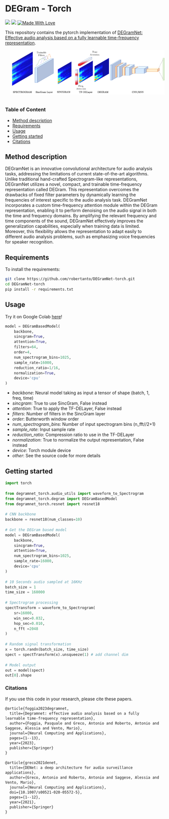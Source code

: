 # DEGram - Torch

![](https://img.shields.io/badge/pytorch-2.0.1-green.svg) 
![](https://img.shields.io/badge/google-colab-yellow.svg) 
[![Made With Love](https://img.shields.io/badge/Made%20With-Love-orange.svg)](https://github.com/median-research-group/LibMTL) 

This repository contains the pytorch implementation of [DEGramNet: Effective audio analysis based on a fully learnable time-frequency representation](https://link.springer.com/article/10.1007/s00521-023-08849-7). 


<img src='./image.png' align='center' width=600 style="margin-left:3%;margin-bottom:3%">

### Table of Content
- [Method description](#method-description)
- [Requirements](#requirements)
- [Usage](#usage)
- [Getting started](#getting-started)
- [Citations](#citations)



## Method description
DEGramNet is an innovative convolutional architecture for audio analysis tasks, addressing the limitations of current state-of-the-art algorithms. Unlike traditional hand-crafted Spectrogram-like representations, DEGramNet utilizes a novel, compact, and trainable time-frequency representation called DEGram. This representation overcomes the drawbacks of fixed filter parameters by dynamically learning the frequencies of interest specific to the audio analysis task. DEGramNet incorporates a custom time-frequency attention module within the DEGram representation, enabling it to perform denoising on the audio signal in both the time and frequency domains. By amplifying the relevant frequency and time components of the sound, DEGramNet effectively improves the generalization capabilities, especially when training data is limited. Moreover, this flexibility allows the representation to adapt easily to different audio analysis problems, such as emphasizing voice frequencies for speaker recognition.

## Requirements

To install the requirements:

```bash
git clone https://github.com/robertanto/DEGramNet-torch.git
cd DEGramNet-torch
pip install -r requirements.txt
```

## Usage

Try it on Google Colab [here](https://colab.research.google.com/drive/1K9bB4C6mFDwMNMstCv6OpQzs5zy6vEPi?usp=sharing)!

```python
model = DEGramBasedModel(
    backbone,
    sincgram=True,
    attention=True,
    filters=64,
    order=4,
    num_spectrogram_bins=1025,
    sample_rate=16000,
    reduction_ratio=1/16,
    normalization=True,
    device='cpu'
)
``` 

- *backbone*: Neural model taking as input a tensor of shape (batch, 1, freq, time)
- *sincgram*: True to use SincGram, False instead
- *attention*: True to apply the TF-DELayer, False instead
- *filters*: Number of filters in the SincGram layer  
- *order*: Butterworth window order
- *num_spectrogram_bins*: Number of input spectrogram bins (n_fft//2+1)
- *sample_rate*: Input sample rate
- *reduction_ratio*: Compression ratio to use in the TF-DELayer
- *normalization*: True to normalize the output representation, False instead
- *device*: Torch module device
- *other*: See the source code for more details

## Getting started

```python
import torch

from degramnet_torch.audio_utils import waveform_to_Spectrogram
from degramnet_torch.degram import DEGramBasedModel
from degramnet_torch.resnet import resnet18

# CNN backbone
backbone = resnet18(num_classes=10)

# Get the DEGram based model
model = DEGramBasedModel(
    backbone,
    sincgram=True,
    attention=True,
    num_spectrogram_bins=1025,
    sample_rate=16000,
    device='cpu'
)

# 10 Seconds audio sampled at 16KHz
batch_size = 1
time_size = 160000

# Spectrogram processing
spectTransform = waveform_to_Spectrogram(
    sr=16000,
    win_sec=0.032,
    hop_sec=0.010,
    n_fft =2048
)

# Random signal transformation
x = torch.randn(batch_size, time_size)
spect = spectTransform(x).unsqueeze(1) # add channel dim

# Model output
out = model(spect)
out[0].shape
``` 


### Citations

If you use this code in your research, please cite these papers.


```bibtext
@article{foggia2023degramnet,
  title={Degramnet: effective audio analysis based on a fully learnable time-frequency representation},
  author={Foggia, Pasquale and Greco, Antonio and Roberto, Antonio and Saggese, Alessia and Vento, Mario},
  journal={Neural Computing and Applications},
  pages={1--13},
  year={2023},
  publisher={Springer}
}

@article{greco2021denet,
  title={DENet: a deep architecture for audio surveillance applications},
  author={Greco, Antonio and Roberto, Antonio and Saggese, Alessia and Vento, Mario},
  journal={Neural Computing and Applications},
  doi={10.1007/s00521-020-05572-5},
  pages={1--12},
  year={2021},
  publisher={Springer}
}
```
